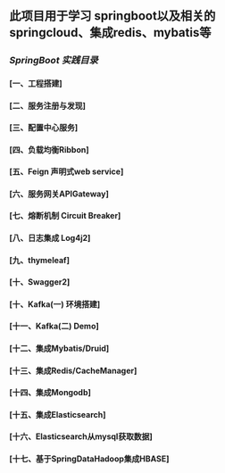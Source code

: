 
## 此项目用于学习 springboot以及相关的springcloud、集成redis、mybatis等

### *SpringBoot 实践目录*

#### [一、工程搭建]
#### [二、服务注册与发现]
#### [三、配置中心服务]
#### [四、负载均衡Ribbon]
#### [五、Feign 声明式web service]
#### [六、服务网关APIGateway]
#### [七、熔断机制 Circuit Breaker]
#### [八、日志集成 Log4j2]
#### [九、thymeleaf]
#### [十、Swagger2]
#### [十、Kafka(一) 环境搭建]
#### [十一、Kafka(二) Demo]
#### [十二、集成Mybatis/Druid]
#### [十三、集成Redis/CacheManager]
#### [十四、集成Mongodb]
#### [十五、集成Elasticsearch]
#### [十六、Elasticsearch从mysql获取数据]
#### [十七、基于SpringDataHadoop集成HBASE]
